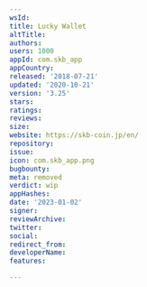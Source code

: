 ```yaml
---
wsId: 
title: Lucky Wallet
altTitle: 
authors: 
users: 1000
appId: com.skb_app
appCountry: 
released: '2018-07-21'
updated: '2020-10-21'
version: '3.25'
stars: 
ratings: 
reviews: 
size: 
website: https://skb-coin.jp/en/
repository: 
issue: 
icon: com.skb_app.png
bugbounty: 
meta: removed
verdict: wip
appHashes: 
date: '2023-01-02'
signer: 
reviewArchive: 
twitter: 
social: 
redirect_from: 
developerName: 
features: 

---
```


